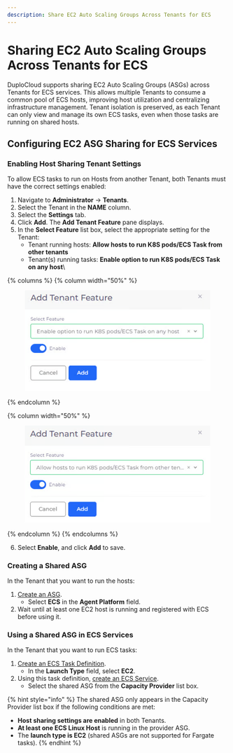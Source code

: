 ```yaml
---
description: Share EC2 Auto Scaling Groups Across Tenants for ECS
---
```


# Sharing EC2 Auto Scaling Groups Across Tenants for ECS

DuploCloud supports sharing EC2 Auto Scaling Groups (ASGs) across Tenants for ECS services. This allows multiple Tenants to consume a common pool of ECS hosts, improving host utilization and centralizing infrastructure management. Tenant isolation is preserved, as each Tenant can only view and manage its own ECS tasks, even when those tasks are running on shared hosts.

## Configuring EC2 ASG Sharing for ECS Services&#x20;

### Enabling Host Sharing Tenant Settings

To allow ECS tasks to run on Hosts from another Tenant, both Tenants must have the correct settings enabled:

1. Navigate to **Administrator** → **Tenants**.
2. Select the Tenant in the **NAME** column.
3. Select the **Settings** tab.
4. Click **Add**. The **Add Tenant Feature** pane displays.
5. In the **Select Feature** list box, select the appropriate setting for the Tenant:
   * Tenant running hosts: **Allow hosts to run K8S pods/ECS Task from other tenants**
   * Tenant(s) running tasks: **Enable option to run K8S pods/ECS Task on any host**\


{% columns %}
{% column width="50%" %}
<figure><img src="../../../../.gitbook/assets/image (480).png" alt=""><figcaption></figcaption></figure>
{% endcolumn %}

{% column width="50%" %}
<figure><img src="../../../../.gitbook/assets/image (481).png" alt=""><figcaption></figcaption></figure>
{% endcolumn %}
{% endcolumns %}

6. Select **Enable**, and click **Add** to save.

### Creating a Shared ASG

In the Tenant that you want to run the hosts:

1. [Create an ASG](../../../use-cases/hosts-vms/auto-scaling/auto-scaling-groups/#creating-autoscaling-groups-asg).
   * Select **ECS** in the **Agent Platform** field.
2. Wait until at least one EC2 host is running and registered with ECS before using it.

### Using a Shared ASG in ECS Services

In the Tenant that you want to run ECS tasks:

1. [Create an ECS Task Definition](./#creating-a-task-definition).&#x20;
   * In the **Launch Type** field, select **EC2**.
2. Using this task definition, [create an ECS Service](./#creating-an-ecs-service).&#x20;
   * Select the shared ASG from the **Capacity Provider** list box.

{% hint style="info" %}
The shared ASG only appears in the Capacity Provider list box if the following conditions are met:

* **Host sharing settings are enabled** in both Tenants.
* **At least one ECS Linux Host** is running in the provider ASG.
* The **launch type is EC2** (shared ASGs are not supported for Fargate tasks).
{% endhint %}
